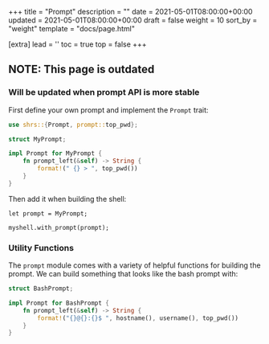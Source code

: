 +++
title = "Prompt"
description = ""
date = 2021-05-01T08:00:00+00:00
updated = 2021-05-01T08:00:00+00:00
draft = false
weight = 10
sort_by = "weight"
template = "docs/page.html"

[extra]
lead = ''
toc = true
top = false
+++

## NOTE: This page is outdated

### Will be updated when prompt API is more stable

First define your own prompt and implement the `Prompt` trait:

```rust
use shrs::{Prompt, prompt::top_pwd};

struct MyPrompt;

impl Prompt for MyPrompt {
    fn prompt_left(&self) -> String {
        format!(" {} > ", top_pwd())
    }
}
```

Then add it when building the shell:

```shrs
let prompt = MyPrompt;

myshell.with_prompt(prompt);
```

### Utility Functions

The `prompt` module comes with a variety of helpful functions for building the prompt. We can build something that looks like the bash prompt with:

```rust
struct BashPrompt;

impl Prompt for BashPrompt {
    fn prompt_left(&self) -> String {
        format!("{}@{}:{}$ ", hostname(), username(), top_pwd())
    }
}
```
